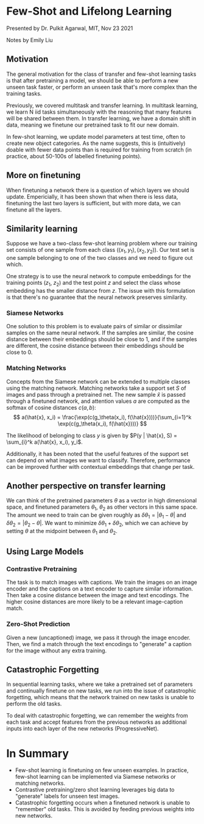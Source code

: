 # Few-Shot and Lifelong Learning
Presented by Dr. Pulkit Agarwal, MIT, Nov 23 2021

Notes by Emily Liu

## Motivation
The general motivation for the class of transfer and few-shot learning tasks is that after pretraining a model, we should be able to perform a new unseen task faster, or perform an unseen task that's more complex than the training tasks.

Previously, we covered multitask and transfer learning. In multitask learning, we learn N iid tasks simultaneously with the reasoning that many features will be shared between them. In transfer learning, we have a domain shift in data, meaning we finetune our pretrained task to fit our new domain.

In few-shot learning, we update model parameters at test time, often to create new object categories. As the name suggests, this is (intuitively) doable with fewer data points than is required for training from scratch (in practice, about 50-100s of labelled finetuning points).

## More on finetuning
When finetuning a network there is a question of which layers we should update. Empericially, it has been shown that when there is less data, finetuning the last two layers is sufficient, but with more data, we can finetune all the layers.

## Similarity learning
Suppose we have a two-class few-shot learning problem where our training set consists of one sample from each class ($(x_1, y_1), (x_2, y_2)$). Our test set is one sample belonging to one of the two classes and we need to figure out which.

One strategy is to use the neural network to compute embeddings for the training points ($z_1$, $z_2$) and the test point $z$ and select the class whose embedding has the smaller distance from $z$. The issue with this formulation is that there's no guarantee that the neural network preserves similarity.

### Siamese Networks
One solution to this problem is to evaluate pairs of similar or dissimilar samples on the same neural network. If the samples are similar, the cosine distance between their embeddings should be close to 1, and if the samples are different, the cosine distance between their embeddings should be close to 0.

### Matching Networks
Concepts from the Siamese network can be extended to multiple classes using the matching network. Matching networks take a support set $S$ of images and pass through a pretrained net. The new sample $\hat{x}$ is passed through a finetuned network, and attention values $a$ are computed as the softmax of cosine distances $c(a, b)$:
$$
a(\hat{x}, x_i) = \frac{\exp(c(g_\theta(x_i), f(\hat{x})))}{\sum_{i=1}^k \exp(c(g_\theta(x_i), f(\hat{x})))}
$$

The likelihood of belonging to class $y$ is given by $P(y | \hat{x}, S) = \sum_{i}^k a(\hat{x}, x_i), y_i$.

Additionally, it has been noted that the useful features of the support set can depend on what images we want to classify. Therefore, performance can be improved further with contextual embeddings that change per task.

## Another perspective on transfer learning
We can think of the pretrained parameters $\theta$ as a vector in high dimensional space, and finetuned parameters $\theta_1$, $\theta_2$ as other vectors in this same space. The amount we need to train can be given roughly as $\delta \theta_1 = |\theta_1 - \theta|$ and $\delta \theta_2 = |\theta_2 - \theta|$. We want to minimize $\delta \theta_1 + \delta \theta_2$, which we can achieve by setting $\theta$ at the midpoint between $\theta_1$ and $\theta_2$.

## Using Large Models

### Contrastive Pretraining
The task is to match images with captions. We train the images on an image encoder and the captions on a text encoder to capture similar information. Then take a cosine distance between the image and text encodings. The higher cosine distances are more likely to be a relevant image-caption match.

### Zero-Shot Prediction
Given a new (uncaptioned) image, we pass it through the image encoder. Then, we find a match through the text encodings to "generate" a caption for the image without any extra training.

## Catastrophic Forgetting
In sequential learning tasks, where we take a pretrained set of parameters and continually finetune on new tasks, we run into the issue of catastrophic forgetting, which means that the network trained on new tasks is unable to perform the old tasks.

To deal with catastrophic forgetting, we can remember the weights from each task and accept features from the previous networks as additional inputs into each layer of the new networks (ProgressiveNet).

# In Summary
- Few-shot learning is finetuning on few unseen examples. In practice, few-shot learning can be implemented via Siamese networks or matching networks.
- Contrastive pretraining/zero shot learning leverages big data to "generate" labels for unseen test images.
- Catastrophic forgetting occurs when a finetuned network is unable to "remember" old tasks. This is avoided by feeding previous weights into new networks.